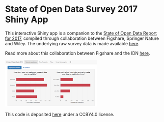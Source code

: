 # State of Open Data Survey 2017 Shiny App

This interactive Shiny app is a companion to the [State of Open Data Report for 2017](https://doi.org/10.6084/m9.figshare.5481187), compiled through collaboration between Figshare, Springer Nature and Wiley. The underlying raw survey data is made available [here](https://doi.org/10.6084/m9.figshare.5480710).

Read more about this collaboration between Figshare and the IDN [here](https://knowledge.figshare.com/articles/item/state-of-open-data-2017).

<img src="state-of-open-data-survey-screenshot.png" width="300px"></img>

This code is deposited [here](https://doi.org/10.6084/m9.figshare.5537263) under a CCBY4.0 license.